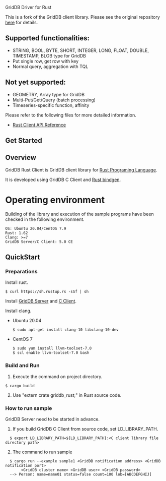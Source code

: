 GridDB Driver for Rust

This is a fork of the GridDB client library. Please see the original repository [here](https://github.com/griddb/rust_client) for details.
 

## Supported functionalities:
- STRING, BOOL, BYTE, SHORT, INTEGER, LONG, FLOAT, DOUBLE, TIMESTAMP, BLOB type for GridDB
- Put single row, get row with key
- Normal query, aggregation with TQL

## Not yet supported:
- GEOMETRY, Array type for GridDB
- Multi-Put/Get/Query (batch processing)
- Timeseries-specific function, affinity

Please refer to the following files for more detailed information.  
- [Rust Client API Reference](https://griddb.github.io/rust_client/RustAPIReference.htm)

## Get Started

## Overview

GridDB Rust Client is GridDB client library for [Rust Programing Language](https://www.rust-lang.org/).

It is developed using GridDB C Client and [Rust bindgen](https://github.com/rust-lang/rust-bindgen).

# Operating environment

Building of the library and execution of the sample programs have been checked in the following environment.

```text
OS: Ubuntu 20.04/CentOS 7.9
Rust: 1.62
Clang: >=7
GridDB Server/C Client: 5.0 CE
```

## QuickStart
### Preparations

Install rust.
```console
$ curl https://sh.rustup.rs -sSf | sh
```

Install [GridDB Server](https://github.com/griddb/griddb) and [C Client](https://github.com/griddb/c_client).

Install clang.

* Ubuntu 20.04
    ```console
    $ sudo apt-get install clang-10 libclang-10-dev 
    ```

* CentOS 7
    ```console
    $ sudo yum install llvm-toolset-7.0
    $ scl enable llvm-toolset-7.0 bash
    ```

### Build and Run

1. Execute the command on project directory.
```console
$ cargo build
```

2. Use "extern crate griddb_rust;" in Rust source code.

### How to run sample

GridDB Server need to be started in advance.

1. If you build GridDB C Client from source code, set LD_LIBRARY_PATH.
```console
  $ export LD_LIBRARY_PATH=${LD_LIBRARY_PATH}:<C client library file directory path>
```

2. The command to run sample

```console
  $ cargo run --example sample1 <GridDB notification address> <GridDB notification port>
       <GridDB cluster name> <GridDB user> <GridDB password>
  --> Person: name=name01 status=false count=100 lob=[ABCDEFGHIJ]
```

